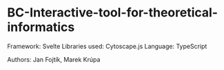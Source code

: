 # BC-Interactive-tool-for-theoretical-informatics

Framework: Svelte
Libraries used: Cytoscape.js
Language: TypeScript



Authors: Jan Fojtík, Marek Krúpa
